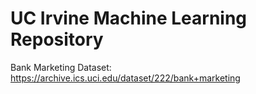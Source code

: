 # UC Irvine Machine Learning Repository
Bank Marketing Dataset: https://archive.ics.uci.edu/dataset/222/bank+marketing


